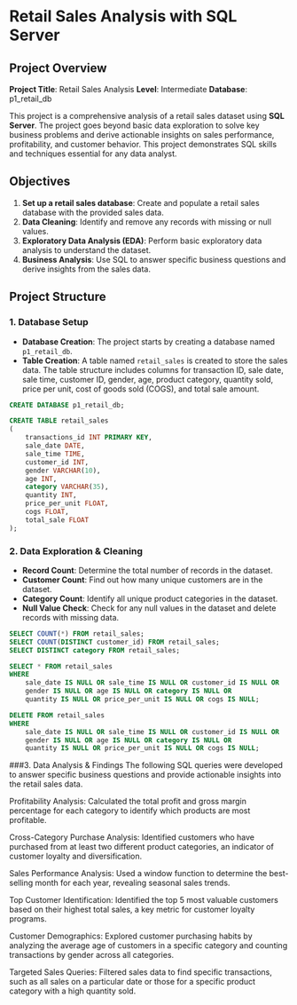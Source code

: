 # Retail Sales Analysis with SQL Server

## Project Overview

**Project Title**: Retail Sales Analysis
**Level**: Intermediate
**Database**: p1_retail_db

This project is a comprehensive analysis of a retail sales dataset using **SQL Server**. The project goes beyond basic data exploration to solve key business problems and derive actionable insights on sales performance, profitability, and customer behavior. This project demonstrates SQL skills and techniques essential for any data analyst.

## Objectives

1.  **Set up a retail sales database**: Create and populate a retail sales database with the provided sales data.
2.  **Data Cleaning**: Identify and remove any records with missing or null values.
3.  **Exploratory Data Analysis (EDA)**: Perform basic exploratory data analysis to understand the dataset.
4.  **Business Analysis**: Use SQL to answer specific business questions and derive insights from the sales data.

## Project Structure

### 1. Database Setup

-   **Database Creation**: The project starts by creating a database named `p1_retail_db`.
-   **Table Creation**: A table named `retail_sales` is created to store the sales data. The table structure includes columns for transaction ID, sale date, sale time, customer ID, gender, age, product category, quantity sold, price per unit, cost of goods sold (COGS), and total sale amount.

```sql
CREATE DATABASE p1_retail_db;

CREATE TABLE retail_sales
(
    transactions_id INT PRIMARY KEY,
    sale_date DATE,
    sale_time TIME,
    customer_id INT,
    gender VARCHAR(10),
    age INT,
    category VARCHAR(35),
    quantity INT,
    price_per_unit FLOAT,
    cogs FLOAT,
    total_sale FLOAT
);
```
### 2. Data Exploration & Cleaning

-   **Record Count**: Determine the total number of records in the dataset.
-   **Customer Count**: Find out how many unique customers are in the dataset.
-   **Category Count**: Identify all unique product categories in the dataset.
-   **Null Value Check**: Check for any null values in the dataset and delete records with missing data.

```sql
SELECT COUNT(*) FROM retail_sales;
SELECT COUNT(DISTINCT customer_id) FROM retail_sales;
SELECT DISTINCT category FROM retail_sales;

SELECT * FROM retail_sales
WHERE
    sale_date IS NULL OR sale_time IS NULL OR customer_id IS NULL OR
    gender IS NULL OR age IS NULL OR category IS NULL OR
    quantity IS NULL OR price_per_unit IS NULL OR cogs IS NULL;

DELETE FROM retail_sales
WHERE
    sale_date IS NULL OR sale_time IS NULL OR customer_id IS NULL OR
    gender IS NULL OR age IS NULL OR category IS NULL OR
    quantity IS NULL OR price_per_unit IS NULL OR cogs IS NULL;
```

###3. Data Analysis & Findings
The following SQL queries were developed to answer specific business questions and provide actionable insights into the retail sales data.

Profitability Analysis: Calculated the total profit and gross margin percentage for each category to identify which products are most profitable.

Cross-Category Purchase Analysis: Identified customers who have purchased from at least two different product categories, an indicator of customer loyalty and diversification.

Sales Performance Analysis: Used a window function to determine the best-selling month for each year, revealing seasonal sales trends.

Top Customer Identification: Identified the top 5 most valuable customers based on their highest total sales, a key metric for customer loyalty programs.

Customer Demographics: Explored customer purchasing habits by analyzing the average age of customers in a specific category and counting transactions by gender across all categories.

Targeted Sales Queries: Filtered sales data to find specific transactions, such as all sales on a particular date or those for a specific product category with a high quantity sold.
